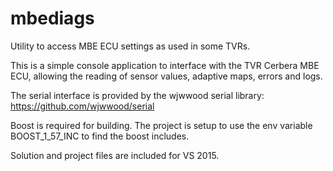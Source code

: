 # mbediags
Utility to access MBE ECU settings as used in some TVRs.

This is a simple console application to interface with the TVR Cerbera MBE ECU, allowing the reading of sensor values, adaptive maps, errors and logs. 

The serial interface is provided by the wjwwood serial library: https://github.com/wjwwood/serial

Boost is required for building. The project is setup to use the env variable BOOST_1_57_INC to find the boost includes.

Solution and project files are included for VS 2015.
